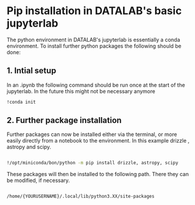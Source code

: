 # Pip installation in DATALAB's basic jupyterlab
The python environment in DATALAB's jupyterlab is essentially a conda environment.
To install further python packages the following should be done:

## 1. Intial setup
In an .ipynb the following command should be run once at the start of the jupyterlab. In the future this might not be necessary anymore

```bash
!conda init

```
## 2. Further package installation
Further packages can now be installed either via the terminal, or more easily directly from a notebook to the environment. In this example drizzle , astropy and scipy.

```bash

!/opt/miniconda/bon/python -m pip install drizzle, astropy, scipy

```
These packages will then be installed to the following path. There they can be modified, if necessary. 

```bash

/home/{YOURUSERNAME}/.local/lib/python3.XX/site-packages

```